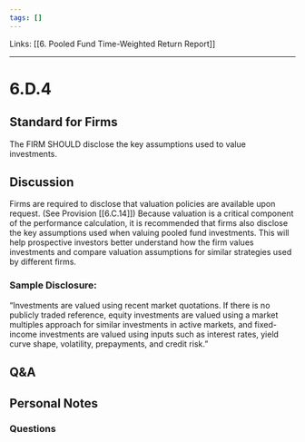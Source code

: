 ```yaml
---
tags: []
---
```

Links: [[6. Pooled Fund Time-Weighted Return Report]]
___
# 6.D.4
## Standard for Firms
The FIRM SHOULD disclose the key assumptions used to value investments.
## Discussion
Firms are required to disclose that valuation policies are available upon request. (See Provision [[6.C.14]]) Because valuation is a critical component of the performance calculation, it is recommended that firms also disclose the key assumptions used when valuing pooled fund investments. This will help prospective investors better understand how the firm values investments and compare valuation assumptions for similar strategies used by different firms.
### Sample Disclosure:
“Investments are valued using recent market quotations. If there is no publicly traded reference, equity investments are valued using a market multiples approach for similar investments in active markets, and fixed-income investments are valued using inputs such as interest rates, yield curve shape, volatility, prepayments, and credit risk.”
## Q&A

## Personal Notes

### Questions